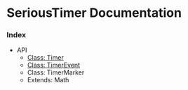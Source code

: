 # SeriousTimer Documentation

### Index
* API
  * [Class: Timer][api.timer]
  * [Class: TimerEvent][api.timerevent]
  * Class: TimerMarker
  * Extends: Math

[api.timer]:       api/Timer.md
[api.timerevent]:  api/TimerEvent.md
[api.timermarker]: api/TimerMarker.md
[api.math]:        api/Math.md
